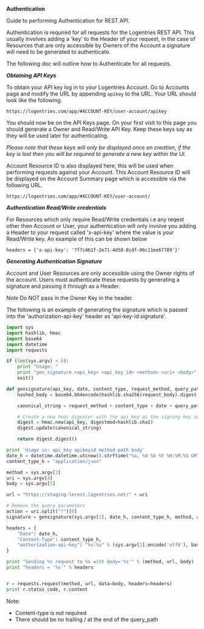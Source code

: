 **Authentication**

Guide to performing Authentication for REST API.

Authentication is required for all requests for the Logentries REST API. This usually involves adding a 'key' to the Header of your request, in the case of Resources that are only accessible by Owners of the Account a signature will need to be generated to authenticate.

The following doc will outline how to Authenticate for all requests.

***Obtaining API Keys*** 

To obtain your API key log in to your Logentries Account. Go to Accounts page and modify the URL by appending `apikey` to the URL. Your URL should look like the following.

`
https://logentries.com/app/#ACCOUNT-KEY/user-account/apikey
`

You should now be on the API Keys page. On your first visit to this page you should generate a Owner and Read/Write API Key. Keep these keys say as they will be used later for authenticating.

*Please note that these keys will only be displayed once on creation, if the key is lost then you will be required to generate a new key within the UI.*

Account Resource ID is also displayed here, this will be used when performing requests against your Account. This Account Resource ID will be displayed on the Account Summary page which is accessible via the following URL.

`
https://logentries.com/app/#ACCOUNT-KEY/user-account/
`

***Authentication Read/Write credentials***

For Resources which only require Read/Write credentials i.e any reqest other then Account or User, your authentication will only involve you adding a Header to your request called 'x-api-key' where the value is your Read/Write key. An example of this can be shown below

```
headers = {'x-api-key': '7f7c461f-2e71-4d50-8cdf-06c11ee67789'}'
```

***Generating Authentication Signature***

Account and User Resources are only accessible using the Owner rights of the account. Users must authenticate these requests by generating a signature and passing it through as a Header. 

*Note* Do NOT pass in the Owner Key in the header. 


The following is an example of generating the signature which is passed into the 'authorization-api-key' header as 'api-key-id:signature'.

```Python
import sys
import hashlib, hmac
import base64
import datetime
import requests

if (len(sys.argv) < 6):
    print "Usage: "
    print "gen_signature <api_key> <api_key_id> <method> <uri> <body>"
    exit()

def gensignature(api_key, date, content_type, request_method, query_path, request_body):
    hashed_body = base64.b64encode(hashlib.sha256(request_body).digest())

    canonical_string = request_method + content_type + date + query_path + hashed_body

    # Create a new hmac digester with the api key as the signing key and sha1 as the algorithm
    digest = hmac.new(api_key, digestmod=hashlib.sha1)
    digest.update(canonical_string)

    return digest.digest()

print 'Usage is: api_key apikeyid method path body'
date_h = datetime.datetime.utcnow().strftime("%a, %d %b %Y %H:%M:%S GMT")
content_type_h = "application/json"

method = sys.argv[3]
uri = sys.argv[4]
body = sys.argv[5]

url = "https://staging-lerest.logentries.net/" + uri

# Remove the query parameters
action = uri.split("?")[0]
signature = gensignature(sys.argv[1], date_h, content_type_h, method, action, body)

headers = {
    "Date": date_h,
    "Content-Type": content_type_h,
    "authorization-api-key": "%s:%s" % (sys.argv[2].encode('utf8'), base64.b64encode(signature))
}

print "Sending %s request to %s with body='%s'" % (method, url, body)
print "headers = '%s'" % headers


r = requests.request(method, url, data=body, headers=headers)
print r.status_code, r.content
```

Note:
* Content-type is not required
* There should be no trailing / at the end of the query_path

